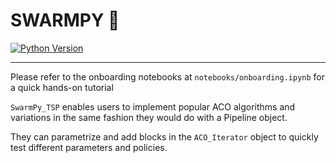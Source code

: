 # SWARMPY 🐜

<a href="https://www.python.org/downloads/release/python-3100/" 
target="_blank"><img src="https://img.shields.io/badge/python-3.10-blue.svg" alt="Python Version" /></a>

___

Please refer to the onboarding notebooks at `notebooks/onboarding.ipynb` for a quick hands-on tutorial

`SwarmPy_TSP` enables users to implement popular ACO algorithms and variations in the same fashion they would do with a Pipeline object.

They can parametrize and add blocks in the `ACO_Iterator` object to quickly test different parameters and policies.



